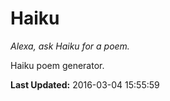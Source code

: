 # Haiku
*Alexa, ask Haiku for a poem.*

Haiku poem generator.

**Last Updated:** 2016-03-04 15:55:59